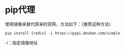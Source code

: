 # pip代理

使用镜像来替代原来的官网，方法如下：（推荐这种方法）

`pip install {redis} -i https://pypi.douban.com/simple`

-i：指定镜像地址